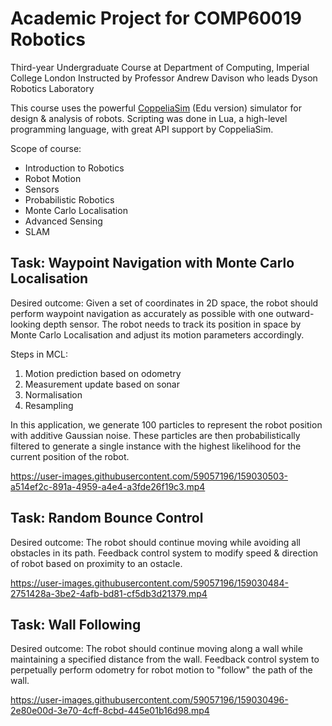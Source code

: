 # Academic Project for COMP60019 Robotics
Third-year Undergraduate Course at Department of Computing, Imperial College London
Instructed by Professor Andrew Davison who leads Dyson Robotics Laboratory

This course uses the powerful [CoppeliaSim](https://coppeliarobotics.com/) (Edu version) simulator for design & analysis of robots. Scripting was done in Lua, a high-level programming language, with great API support by CoppeliaSim.

Scope of course:
- Introduction to Robotics
- Robot Motion
- Sensors
- Probabilistic Robotics
- Monte Carlo Localisation
- Advanced Sensing
- SLAM

## Task: Waypoint Navigation with Monte Carlo Localisation

Desired outcome: Given a set of coordinates in 2D space, the robot should perform waypoint navigation as accurately as possible with one outward-looking depth sensor. The robot needs to track its position in space by Monte Carlo Localisation and adjust its motion parameters accordingly.

Steps in MCL:
1. Motion prediction based on odometry
2. Measurement update based on sonar
3. Normalisation
4. Resampling

In this application, we generate 100 particles to represent the robot position with additive Gaussian noise. These particles are then probabilistically filtered to generate a single instance with the highest likelihood for the current position of the robot.

https://user-images.githubusercontent.com/59057196/159030503-a514ef2c-891a-4959-a4e4-a3fde26f19c3.mp4

## Task: Random Bounce Control

Desired outcome: The robot should continue moving while avoiding all obstacles in its path. Feedback control system to modify speed & direction of robot based on proximity to an ostacle.

https://user-images.githubusercontent.com/59057196/159030484-2751428a-3be2-4afb-bd81-cf5db3d21379.mp4

## Task: Wall Following

Desired outcome: The robot should continue moving along a wall while maintaining a specified distance from the wall. Feedback control system to perpetually perform odometry for robot motion to "follow" the path of the wall.

https://user-images.githubusercontent.com/59057196/159030496-2e80e00d-3e70-4cff-8cbd-445e01b16d98.mp4
